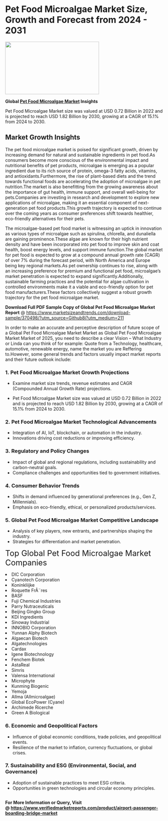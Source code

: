 <H1>Pet Food Microalgae Market Size, Growth and Forecast from 2024 - 2031</H1><img class="aligncenter size-medium wp-image-584254" src="https://thirdeyenews.in/wp-content/uploads/2024/09/Global-Market-Research-300x168.jpeg" alt="" width="300" height="168" /><p><strong>Global&nbsp;<a href="https://www.marketsizeandtrends.com/download-sample/370498/?utm_source=Github8j?utm_medium=211">Pet Food Microalgae Market</a> Insights</strong></p><p>Pet Food Microalgae Market size was valued at USD 0.72 Billion in 2022 and is projected to reach USD 1.82 Billion by 2030, growing at a CAGR of 15.1% from 2024 to 2030.</p><p><h2>Market Growth Insights</h2> <p>The pet food microalgae market is poised for significant growth, driven by increasing demand for natural and sustainable ingredients in pet food.As consumers become more conscious of the environmental impact and nutritional benefits of pet products, microalgae is emerging as a popular ingredient due to its rich source of protein, omega-3 fatty acids, vitamins, and antioxidants.Furthermore, the rise of plant-based diets and the trend towards functional foods are accelerating the adoption of microalgae in pet nutrition.The market is also benefitting from the growing awareness about the importance of gut health, immune support, and overall well-being for pets.Companies are investing in research and development to explore new applications of microalgae, making it an essential component of next-generation pet food products.This growth trajectory is expected to continue over the coming years as consumer preferences shift towards healthier, eco-friendly alternatives for their pets.</p> <p>The microalgae-based pet food market is witnessing an uptick in innovation as various types of microalgae such as spirulina, chlorella, and dunaliella are gaining prominence.These algae are known for their high nutrient density and have been incorporated into pet food to improve skin and coat health, boost energy levels, and support immune function.The global market for pet food is expected to grow at a compound annual growth rate (CAGR) of over 7% during the forecast period, with North America and Europe being key regional markets.As pet ownership continues to rise, along with an increasing preference for premium and functional pet food, microalgae’s market penetration is expected to expand significantly.Additionally, sustainable farming practices and the potential for algae cultivation in controlled environments make it a viable and eco-friendly option for pet food manufacturers.These factors collectively suggest a robust growth trajectory for the pet food microalgae market.</p> <p><span class=""><strong>Download Full PDF Sample Copy of Global Pet Food Microalgae Market Report</strong> @ <a href="https://www.marketsizeandtrends.com/download-sample/370498/?utm_source=Github8j?utm_medium=211" target="_blank">https://www.marketsizeandtrends.com/download-sample/370498/?utm_source=Github8j?utm_medium=211</a></span></p><p>In order to make an accurate and perceptive description of future scope of a Global&nbsp;Pet Food Microalgae Market Market as Global&nbsp;Pet Food Microalgae Market Market of 2025, you need to describe a clear Vision &ndash; What Industry or Linda can you think of for example: Quote from a Technology, healthcare, automotive, renewable energy, name the market you are Reffering to.However, some general trends and factors usually impact market reports and their future outlook include:</p><h3>1.&nbsp;<strong>Pet Food Microalgae Market Growth Projections</strong></h3><ul><li>Examine market size trends, revenue estimates and CAGR (Compounded Annual Growth Rate) projections.</li><li><p>Pet Food Microalgae Market size was valued at USD 0.72 Billion in 2022 and is projected to reach USD 1.82 Billion by 2030, growing at a CAGR of 15.1% from 2024 to 2030.</p></li></ul><h3>2.&nbsp;<strong>Pet Food Microalgae Market Technological Advancements</strong></h3><ul><li>Integration of AI, IoT, blockchain, or automation in the industry.</li><li>Innovations driving cost reductions or improving efficiency.</li></ul><h3>3.&nbsp;<strong>Regulatory and Policy Changes</strong></h3><ul><li>Impact of global and regional regulations, including sustainability and carbon-neutral goals.</li><li>Compliance challenges and opportunities tied to government initiatives.</li></ul><h3>4.&nbsp;<strong>Consumer Behavior Trends</strong></h3><ul><li>Shifts in demand influenced by generational preferences (e.g., Gen Z, Millennials).</li><li>Emphasis on eco-friendly, ethical, or personalized products/services.</li></ul><h3>5.&nbsp;<strong>Global Pet Food Microalgae Market Competitive Landscape</strong></h3><ul><li>Analysis of key players, new entrants, and partnerships shaping the industry.</li><li>Strategies for differentiation and market penetration.</li></ul><p data-pm-slice="1 1 []"><span style="color: inherit; font-family: inherit; font-size: 25px;">Top Global Pet Food Microalgae Market Companies</span></p><div class="" data-test-id=""><p><li>DIC Corporation</li><li> Cyanotech Corporation</li><li> Koninkliijke</li><li> Roquette FrÃ¨res</li><li> BASF</li><li> Fuji Chemical Industries</li><li> Parry Nutraceuticals</li><li> Beijing Gingko Group</li><li> KDI Ingredients</li><li> Sinoway Industrial</li><li> INNOBIO Corporation</li><li> Yunnan Alphy Biotech</li><li> Algaecan Biotech</li><li> Algatechnologies</li><li> Cardax</li><li> Igene Biotechnology</li><li> Fenchem Biotek</li><li> AstaReal</li><li> Simris</li><li> Valensa International</li><li> Microphyte</li><li> Kunming Biogenic</li><li> Yemoja</li><li> Allma (Allmicroalgae)</li><li> Global EcoPower (Cyane)</li><li> Archimede Ricerche</li><li> Green A Biological</li></p></div><h3>6.&nbsp;<strong>Economic and Geopolitical Factors</strong></h3><ul><li>Influence of global economic conditions, trade policies, and geopolitical events.</li><li>Resilience of the market to inflation, currency fluctuations, or global crises.</li></ul><h3>7.&nbsp;<strong>Sustainability and ESG (Environmental, Social, and Governance)</strong></h3><ul><li>Adoption of sustainable practices to meet ESG criteria.</li><li>Opportunities in green technologies and circular economy principles.</li></ul><h2><strong style="font-size: 14px;">For More Information or Query, Visit @&nbsp;</strong><a style="background-color: #ffffff; font-size: 14px;" href="https://www.marketsizeandtrends.com/report/pet-food-microalgae-market/" target="_blank">https://www.verifiedmarketreports.com/product/airport-passenger-boarding-bridge-market</a></h2>
